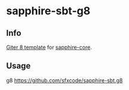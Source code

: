 # sapphire-sbt-g8

## Info

[Giter 8 template](http://www.foundweekends.org/giter8/) for [sapphire-core](https://sfxcode.github.io/sapphire-core).

## Usage

g8 https://github.com/sfxcode/sapphire-sbt.g8


